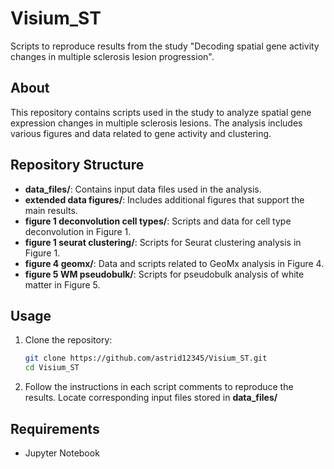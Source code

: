# Visium_ST

Scripts to reproduce results from the study "Decoding spatial gene activity changes in multiple sclerosis lesion progression".

## About

This repository contains scripts used in the study to analyze spatial gene expression changes in multiple sclerosis lesions. The analysis includes various figures and data related to gene activity and clustering.

## Repository Structure

- **data_files/**: Contains input data files used in the analysis.
- **extended data figures/**: Includes additional figures that support the main results.
- **figure 1 deconvolution cell types/**: Scripts and data for cell type deconvolution in Figure 1.
- **figure 1 seurat clustering/**: Scripts for Seurat clustering analysis in Figure 1.
- **figure 4 geomx/**: Data and scripts related to GeoMx analysis in Figure 4.
- **figure 5 WM pseudobulk/**: Scripts for pseudobulk analysis of white matter in Figure 5.

## Usage

1. Clone the repository:
   ```sh
   git clone https://github.com/astrid12345/Visium_ST.git
   cd Visium_ST
   
2. Follow the instructions in each script comments to reproduce the results. Locate corresponding input files stored in **data_files/**

## Requirements
- Jupyter Notebook
